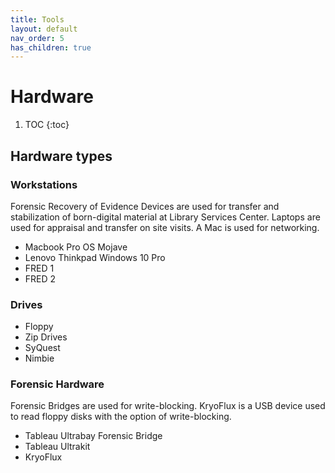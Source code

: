 ```yaml
---
title: Tools
layout: default
nav_order: 5
has_children: true
---
```



# Hardware 


<!-- ## Table of contents -->

1. TOC
{:toc}

## Hardware types

### Workstations
Forensic Recovery of Evidence Devices are used for transfer and stabilization of born-digital material at Library Services Center. Laptops are used for appraisal and transfer on site visits. A Mac is used for networking.
* Macbook Pro OS Mojave
* Lenovo Thinkpad Windows 10 Pro
* FRED 1
* FRED 2

### Drives
* Floppy
* Zip Drives
* SyQuest
* Nimbie

### Forensic Hardware
Forensic Bridges are used for write-blocking. KryoFlux is a USB device used to read floppy disks with the option of write-blocking.
* Tableau Ultrabay Forensic Bridge
* Tableau Ultrakit
* KryoFlux

